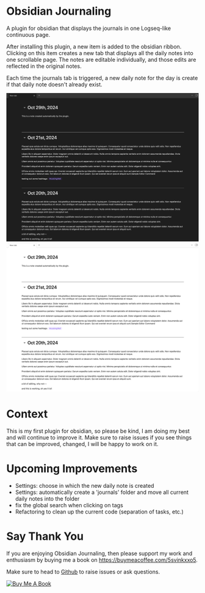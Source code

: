 # Obsidian Journaling

A plugin for obsidian that displays the journals in one Logseq-like continuous page.

After installing this plugin, a new item is added to the obsidian ribbon. Clicking on this item creates a new tab that displays all the daily notes into one scrollable page. The notes are editable individually, and those edits are reflected in the original notes.

Each time the journals tab is triggered, a new daily note for the day is create if that daily note doesn't already exist.

![Dark Mode](assets/pluginPresentation-dark.png)
![Light Mode](assets/pluginPresentation-light.png)

# Context

This is my first plugin for obsidian, so please be kind, I am doing my best and will continue to improve it. Make sure to raise issues if you see things that can be improved, changed, I will be happy to work on it.

# Upcoming Improvements

- Settings: choose in which the new daily note is created
- Settings: automatically create a 'journals' folder and move all current daily notes into the folder
- fix the global search when clicking on tags
- Refactoring to clean up the current code (separation of tasks, etc.)

# Say Thank You

If you are enjoying Obsidian Journaling, then please support my work and enthusiasm by buying me a book on
https://buymeacoffee.com/5svinkxxo5.

Make sure to head to [Github](https://github.com/aurelien81/obsidian-journaling) to raise issues or ask questions.

<a href="https://www.buymeacoffee.com/5SviNkXXo5" target="_blank"><img src="https://cdn.buymeacoffee.com/buttons/v2/default-blue.png" alt="Buy Me A Book" style="height: 28px !important;width: 100px !important;" ></a>



